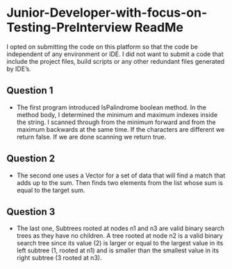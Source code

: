 # Junior-Developer-with-focus-on-Testing-PreInterview ReadMe

 I opted on submitting the code on this platform so that the code be independent of any environment or IDE.
 I did not want to submit a code that include the project files, build scripts or any other redundant files generated by IDE’s.
 
   ## Question 1
  * The first program introduced IsPalindrome boolean method. In the method body, I determined the minimum and maximum indexes inside the string.
    I scanned through from the minimum forward and from the maximum backwards at the same time. If the characters are different we return 
    false. If we are done scanning we return true.
    
  ## Question 2 
 * The second one uses a Vector for a set of data that will find a match that adds up to the sum. Then finds two elements from the list whose
   sum is equal to the target sum.
 
  ## Question 3
 * The last one, Subtrees rooted at nodes n1 and n3 are valid binary search trees as they have no children. A tree rooted at node n2 is
   a valid binary search tree since its value (2) is larger or equal to the largest value in its left subtree (1, rooted at n1) and is
   smaller than the smallest value in its right subtree (3 rooted at n3).
 
 
